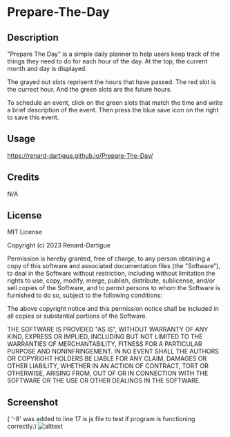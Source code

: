 # Prepare-The-Day
 
## Description
"Prepare The Day" is a simple daily planner to help users keep track of the things they need to do for each hour of the day. At the top, the current month and day is displayed.

The grayed out slots reprisent the hours that have passed. The red slot is the currect hour. And the green slots are the future hours. 

To schedule an event, click on the green slots that match the time and write a brief description of the event. Then press the blue save icon on the right to save this event. 

## Usage
https://renard-dartigue.github.io/Prepare-The-Day/

## Credits

N/A

## License
MIT License

Copyright (c) 2023 Renard-Dartigue

Permission is hereby granted, free of charge, to any person obtaining a copy
of this software and associated documentation files (the "Software"), to deal
in the Software without restriction, including without limitation the rights
to use, copy, modify, merge, publish, distribute, sublicense, and/or sell
copies of the Software, and to permit persons to whom the Software is
furnished to do so, subject to the following conditions:

The above copyright notice and this permission notice shall be included in all
copies or substantial portions of the Software.

THE SOFTWARE IS PROVIDED "AS IS", WITHOUT WARRANTY OF ANY KIND, EXPRESS OR
IMPLIED, INCLUDING BUT NOT LIMITED TO THE WARRANTIES OF MERCHANTABILITY,
FITNESS FOR A PARTICULAR PURPOSE AND NONINFRINGEMENT. IN NO EVENT SHALL THE
AUTHORS OR COPYRIGHT HOLDERS BE LIABLE FOR ANY CLAIM, DAMAGES OR OTHER
LIABILITY, WHETHER IN AN ACTION OF CONTRACT, TORT OR OTHERWISE, ARISING FROM,
OUT OF OR IN CONNECTION WITH THE SOFTWARE OR THE USE OR OTHER DEALINGS IN THE
SOFTWARE.

## Screenshot
( '-8' was added to line 17 is js file to test if program is functioning correctly.)
![alttext](../Prepare-The-Day/Assets/IMAGES/_G__ProBootcamp_UCF_homework_Prepare-The-Day_index.html.png)